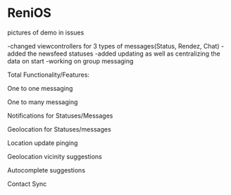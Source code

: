 # ReniOS
pictures of demo in issues

-changed viewcontrollers for 3 types of messages(Status, Rendez, Chat)
-added the newsfeed statuses
-added updating as well as centralizing the data on start
-working on group messaging

Total Functionality/Features:

One to one messaging

One to many messaging 

Notifications for Statuses/Messages

Geolocation for Statuses/messages

Location update pinging

Geolocation vicinity suggestions

Autocomplete suggestions

Contact Sync

